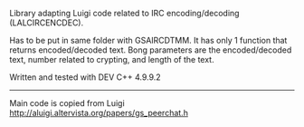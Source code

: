 Library adapting Luigi code related to IRC encoding/decoding (LALCIRCENCDEC).

Has to be put in same folder with GSAIRCDTMM. It has only 1 function that returns encoded/decoded text. Bong parameters are the encoded/decoded text, number related to crypting, and length of the text.

Written and tested with DEV C++ 4.9.9.2


---------
Main code is copied from Luigi http://aluigi.altervista.org/papers/gs_peerchat.h
